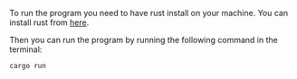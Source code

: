 To run the program you need to have rust install on your machine. You can install rust from [here](https://www.rust-lang.org/tools/install).

Then you can run the program by running the following command in the terminal:

```bash
cargo run
```
